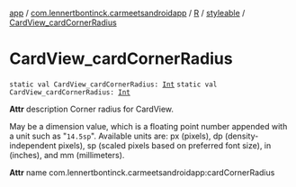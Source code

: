 [app](../../../index.md) / [com.lennertbontinck.carmeetsandroidapp](../../index.md) / [R](../index.md) / [styleable](index.md) / [CardView_cardCornerRadius](./-card-view_card-corner-radius.md)

# CardView_cardCornerRadius

`static val CardView_cardCornerRadius: `[`Int`](https://kotlinlang.org/api/latest/jvm/stdlib/kotlin/-int/index.html)
`static val CardView_cardCornerRadius: `[`Int`](https://kotlinlang.org/api/latest/jvm/stdlib/kotlin/-int/index.html)

**Attr**
description Corner radius for CardView.

May be a dimension value, which is a floating point number appended with a unit such as "`14.5sp`". Available units are: px (pixels), dp (density-independent pixels), sp (scaled pixels based on preferred font size), in (inches), and mm (millimeters).

**Attr**
name com.lennertbontinck.carmeetsandroidapp:cardCornerRadius

